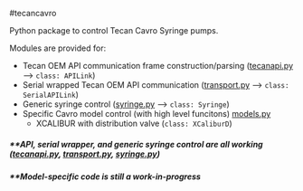 #tecancavro

Python package to control Tecan Cavro Syringe pumps.

Modules are provided for:

- Tecan OEM API communication frame construction/parsing ([tecanapi.py](https://github.com/benpruitt/tecancavro/blob/master/tecancavro/tecanapi.py) --> `class: APILink`)<br>
- Serial wrapped Tecan OEM API communication ([transport.py](https://github.com/benpruitt/tecancavro/blob/master/tecancavro/tecanapi.py) --> `class: SerialAPILink`)<br>
- Generic syringe control ([syringe.py](https://github.com/benpruitt/tecancavro/blob/master/tecancavro/syringe.py) --> `class: Syringe`)<br>
- Specific Cavro model control (with high level funcitons) [models.py](https://github.com/benpruitt/tecancavro/blob/master/tecancavro/models.py)<br>
  - XCALIBUR with distribution valve (`class: XCaliburD`)

##### **API, serial wrapper, and generic syringe control are all working ([tecanapi.py](https://github.com/benpruitt/tecancavro/blob/master/tecancavro/tecanapi.py), [transport.py](https://github.com/benpruitt/tecancavro/blob/master/tecancavro/tecanapi.py), [syringe.py](https://github.com/benpruitt/tecancavro/blob/master/tecancavro/syringe.py)) 
##### **Model-specific code is still a work-in-progress

